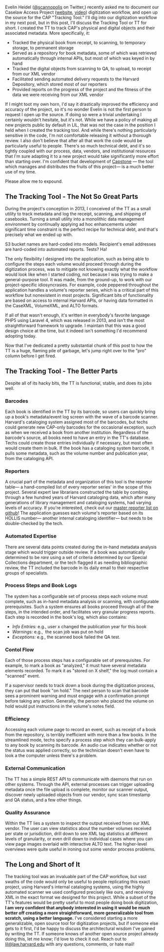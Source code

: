 Evelin Heidel ([@scannopolis](https://twitter.com/scannopolis) on Twitter,) recently asked me to document our Caselaw Access Project ([website](https://lil.law.harvard.edu/projects/caselaw-access-project/), [video](https://www.youtube.com/watch?v=kwlN_vhai84)) digitization workflow, and open up the source for the CAP "Tracking Tool." I'll dig into our digitization workflow in my next post, but in this post, I'll discuss the Tracking Tool or TT for short. I created the TT to track CAP's physical and digital objects and their associated metadata. More specifically, it:

- Tracked the physical book from receipt, to scanning, to temporary storage, to permanent storage
- Served as a repository for book metadata, some of which was retrieved automatically through internal APIs, but most of which was keyed in by hand
- Tracked the digital objects from scanning to QA, to upload, to receipt from our XML vendor 
- Facilitated sending automated delivery requests to the Harvard Depository, which stored most of our reporters 
- Provided reports on the progress of the project and the fitness of the data we were receiving from our XML vendor

If I might toot my own horn, I'd say it drastically improved the efficiency and accuracy of the project, so it's no wonder Evelin is not the first person to request I open up the source. If doing so were a trivial undertaking I certainly wouldn't hesitate, but it's not. While we have a policy of making all new projects public by default in LIL, that was not the case in the position I held when I created the tracking tool. And while there's nothing particularly sensitive in the code, I'm not comfortable releasing it without a thorough review. I also don't believe that after all that work the code would be particularly useful to people. There's so much technical debt, and it's so tightly coupled with our process, data, vendors, and institutional resources that I'm sure adapting it to a new project would take significantly more effort than starting over. I'm confident that development of [Capstone](https://github.com/harvard-lil/capstone/)  — the tool which manages and distributes the fruits of this project— is a much better use of my time.

Please allow me to expound.

## The Tracking Tool - The Not So Great Parts

During the project's conception in 2013, I conceived of the TT as a small utility to track metadata and log the receipt, scanning, and shipping of casebooks. Turning a small utility into a monolithic data management environment by continually applying ad hoc enhancements under significant time constraint is the perfect recipe for technical debt, and that's precisely what we ended up with. 

S3 bucket names are hard-coded into models. Recipient's email addresses are hard-coded into automated reports. Tests? Ha! 

The only flexibility I designed into the application, such as being able to configure the steps each volume would proceed through during the digitization process, was to mitigate not knowing exactly what the workflow would look like when I started coding, not because I was trying to make a general-purpose tool. It was made, from the ground-up, to work with our project-specific idiosyncrasies. For example, code peppered throughout the application handles a volume's reporter series, which is a critical part of this workflow but nonexistent in most projects. Significant bits of functionality are based on access to internal Harvard APIs, or having data formatted in the CaseXML, VolumeXML, and ALTO formats.

If all of that wasn't enough, it's written in everybody's favorite language PHP5 using Laravel 4, which was released in 2013, and isn't the most straightforward framework to upgrade. I maintain that this was a good design choice at the time, but it indeed isn't something I'd recommend adopting today.

Now that I've dedicated a pretty substantial chunk of this post to how the TT is a huge, flaming pile of garbage, let's jump right over to the "pro" column before I get fired.

## The Tracking Tool - The Better Parts

Despite all of its hacky bits, the TT is functional, stable, and does its jobs well. 

### Barcodes
Each book is identified in the TT by its barcode, so users can quickly bring up a book's metadata/event log screen with the wave of a barcode scanner. Harvard's cataloging system assigned most of the barcodes, but techs could generate new CAP-only barcodes for the occasional exception, such as when we received a book from another institution. Regardless of the barcode's source, all books need to have an entry in the TT's database. Techs could create those entries individually if necessary, but most often would create them in bulk. If the book has a cataloging system barcode, it pulls some metadata, such as the volume number and publication year, from the cataloging API.

### Reporters
A crucial part of the metadata and organization of this tool is the reporter table— a hand-compiled list of every reporter series' in the scope of this project. Several expert law librarians constructed the table by combing through a few hundred years of Harvard cataloging data, which after many generations of library management and cataloging systems, had varying levels of accuracy. If you're interested, check out our [master reporter list on github](https://github.com/harvard-lil/reporter-list)! The application guesses each volume's reporter based on its HOLLIS number— another internal cataloging identifier— but needs to be double-checked by the tech.

### Automated Expertise
There are several data points created during the in-hand metadata analysis stage which would trigger outside review. If a book was automatically determined to be *rare* using a set of criteria determined by our Special Collections department, or the tech flagged it as needing bibliographic review, the TT included the barcode in its daily email to their respective groups of specialists. 

### Process Steps and Book Logs
The system has a configurable set of process steps each volume must complete, such as in-hand metadata analysis or scanning, with configurable prerequisites. Such a system ensures all books proceed through all of the steps, in the intended order, and facilitates very granular progress reports. Each step is recorded in the book's log, which also contains: 
- *Info Entries:* e.g., user x changed the publication year for this book
- *Warnings:* e.g.,  the scan job was put on hold
- *Exceptions:* e.g., the scanned book failed the QA test.

### Contol Flow
Each of those process steps has a configurable set of prerequisites. For example, to mark a book as "analyzed," it must have several metadata elements recorded. To mark it as "stored on X shelf," the log must contain a "scanned" event. 

If a supervisor needs to track down a book during the digitization process, they can put that book "on hold." The next person to scan that barcode sees a prominent warning and must engage with a confirmation prompt before taking any action. Generally, the person who placed the volume on hold would put instructions in the volume's notes field.

### Efficiency
Accessing each volume page to record an event, such as receipt of a book from the repository, is terribly inefficient with more than a few books. In the streamlined mode, techs specify a process step which they can bulk-apply to any book by scanning its barcode. An audio cue indicates whether or not the status was applied correctly, so the technician doesn't even have to look a the computer unless there's a problem.

### External Communication
The TT has a simple REST API to communicate with daemons that run on other systems. Through the API, external processes can trigger uploading metadata once the file upload is complete, monitor our scanner output, discover newly uploaded objects from our vendor, sync scan timestamp and QA status, and a few other things. 

### Quality Assurance
Within the TT lies a system to inspect the output received from our XML vendor. The user can view statistics about the number volumes received per state or jurisdiction, drill down to see XML tag statistics at different levels of granularity, or even drill down to individual cases where you can view page images overlaid with interactive ALTO text. The higher-level overviews were quite useful in ironing out some vendor process problems.

## The Long and Short of It

The tracking tool was an invaluable part of the CAP workflow, but vast swaths of the code would only be useful to people replicating this exact project, using Harvard's internal cataloging systems, using the highly automated scanner we used configured precisely like ours, and receiving XML in the exact format we designed for this project. While a subset of the TT's features would be pretty useful to most people doing book digitization, **I am very confident that anybody interested in using it would be much better off creating a more straightforward, more generalizable tool from scratch, using a better language.** I've considered starting a more generalizable, open source tool for digitization projects, but if someone else gets to it first, I'd be happy to discuss the architectural wisdom I've gained by writing the TT. If someone knows of another open source project already doing this, let me know; I'd love to check it out. Reach out to [lil@law.harvard.edu](mailto:lil@law.harvard.edu) with any questions, comments, or hate mail!